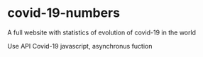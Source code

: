 # covid-19-numbers
A full website with statistics of evolution of covid-19 in the world


Use API Covid-19 javascript, asynchronus fuction
